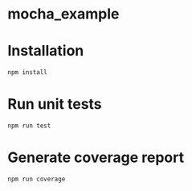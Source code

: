 # mocha_example

# Installation
```
npm install
```

# Run unit tests
```
npm run test
```

# Generate coverage report
```
npm run coverage